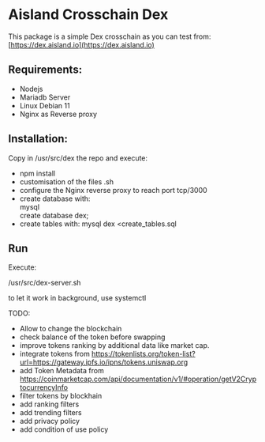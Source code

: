 # Aisland Crosschain Dex
This package is a simple Dex crosschain as you can test from:  
[https://dex.aisland.io](https://dex.aisland.io)

## Requirements:
- Nodejs
- Mariadb Server
- Linux Debian 11
- Nginx as Reverse proxy

## Installation:
Copy in  /usr/src/dex the repo and execute:  
- npm install  
- customisation of the files .sh
- configure the Nginx reverse proxy to reach port tcp/3000
- create database with:   
mysql   
create database dex;  
- create tables with:
mysql dex <create_tables.sql  

## Run
Execute:  

/usr/src/dex-server.sh 

to let it work in background, use systemctl

TODO:
- Allow to change the blockchain 
- check balance of the token before swapping
- improve tokens ranking by additional data like market cap.
- integrate tokens from https://tokenlists.org/token-list?url=https://gateway.ipfs.io/ipns/tokens.uniswap.org
- add Token Metadata from https://coinmarketcap.com/api/documentation/v1/#operation/getV2CryptocurrencyInfo
- filter tokens by blockhain
- add ranking filters
- add trending filters
- add privacy policy
- add condition of use policy







